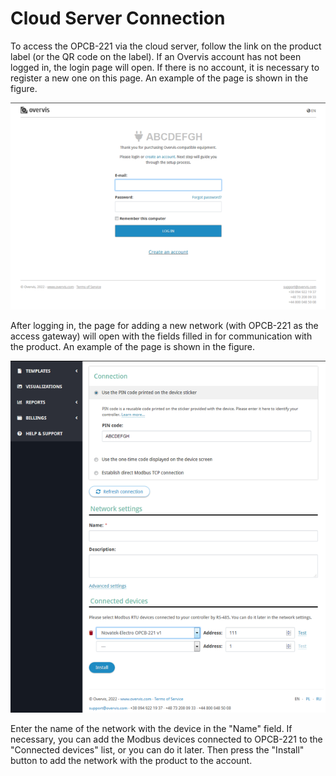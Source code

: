 # Cloud Server Connection

To access the OPCB-221 via the cloud server, follow the link on the product
label (or the QR code on the label). If an Overvis account has not been logged
in, the login page will open. If there is no account, it is necessary to
register a new one on this page. An example of the page is shown in the figure.

![ Overvis page to log in to the account where OPCB-221 will be added](./images/overvis-login.png)

After logging in, the page for adding a new network (with OPCB-221 as the access
gateway) will open with the fields filled in for communication with the product.
An example of the page is shown in the figure.

![ Overvis page for adding a network with OPCB-221 attached](./images/overvis-add-network.png)

Enter the name of the network with the device in the "Name" field. If necessary,
you can add the Modbus devices connected to OPCB-221 to the "Connected devices"
list, or you can do it later. Then press the "Install" button to add the network
with the product to the account.
